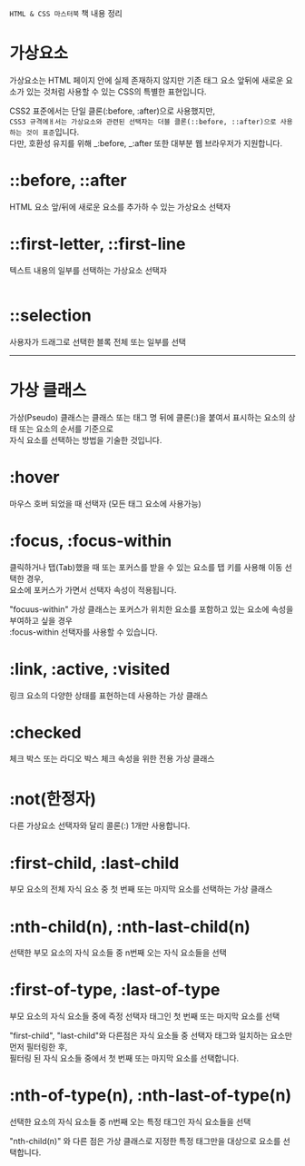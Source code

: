 `HTML & CSS 마스터북` 책 내용 정리

# 가상요소

가상요소는 HTML 페이지 안에 실제 존재하지 않지만 기존 태그 요소 앞뒤에 새로운 요소가 있는 것처럼 사용할 수 있는 CSS의 특별한 표현입니다.

CSS2 표준에서는 단일 클론(:before, :after)으로 사용했지만,  
`CSS3 규격에ㅐ서는 가상요소와 관련된 선택자는 더블 클론(::before, ::after)으로 사용하는 것이 표준`입니다.  
다만, 호환성 유지를 위해 _:before, _:after 또한 대부분 웹 브라우저가 지원합니다.

# ::before, ::after

HTML 요소 앞/뒤에 새로운 요소를 추가하 수 있는 가상요소 선택자

# ::first-letter, ::first-line

텍스트 내용의 일부를 선택하는 가상요소 선택자

```css

```

# ::selection

사용자가 드래그로 선택한 블록 전체 또는 일부를 선택

---

# 가상 클래스

가상(Pseudo) 클래스는 클래스 또는 태그 명 뒤에 클론(:)을 붙여서 표시하는 요소의 상태 또는 요소의 순서를 기준으로  
자식 요소를 선택하는 방법을 기술한 것입니다.

# :hover

마우스 호버 되었을 때 선택자
(모든 태그 요소에 사용가능)

# :focus, :focus-within

클릭하거나 탭(Tab)했을 때 또는 포커스를 받을 수 있는 요소를 탭 키를 사용해 이동 선택한 경우,  
요소에 포커스가 가면서 선택자 속성이 적용됩니다.

"focuus-within" 가상 클래스는 포커스가 위치한 요소를 포함하고 있는 요소에 속성을 부여하고 싶을 경우  
:focus-within 선택자를 사용할 수 있습니다.

# :link, :active, :visited

링크 요소의 다양한 상태를 표현하는데 사용하는 가상 클래스

# :checked

체크 박스 또는 라디오 박스 체크 속성을 위한 전용 가상 클래스

# :not(한정자)

다른 가상요소 선택자와 달리 콜론(:) 1개만 사용합니다.

# :first-child, :last-child

부모 요소의 전체 자식 요소 중 첫 번째 또는 마지막 요소를 선택하는 가상 클래스

# :nth-child(n), :nth-last-child(n)

선택한 부모 요소의 자식 요소들 중 n번째 오는 자식 요소들을 선택

# :first-of-type, :last-of-type

부모 요소의 자식 요소들 중에 즉정 선택자 태그인 첫 번째 또는 마지막 요소를 선택

"first-child", "last-child"와 다른점은 자식 요소들 중 선택자 태그와 일치하는 요소만 먼저 필터링한 후,  
필터링 된 자식 요소들 중에서 첫 번째 또는 마지막 요소를 선택합니다.

# :nth-of-type(n), :nth-last-of-type(n)

선택한 요소의 자식 요소들 중 n번째 오는 특정 태그인 자식 요소들을 선택

"nth-child(n)" 와 다른 점은 가상 클래스로 지정한 특정 태그만을 대상으로 요소를 선택합니다.
